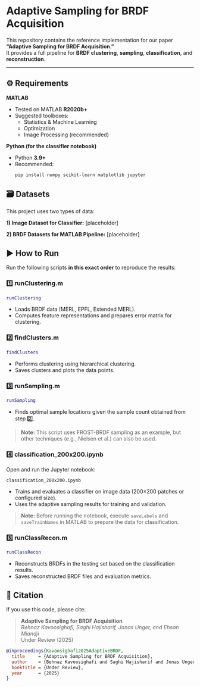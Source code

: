 # Adaptive Sampling for BRDF Acquisition 

This repository contains the reference implementation for our paper **“Adaptive Sampling for BRDF Acquisition.”**  
It provides a full pipeline for **BRDF clustering**, **sampling**, **classification**, and **reconstruction**.

---

## ⚙️ Requirements

**MATLAB**
- Tested on MATLAB **R2020b+**
- Suggested toolboxes:
  - Statistics & Machine Learning
  - Optimization
  - Image Processing (recommended)

**Python (for the classifier notebook)**
- Python **3.9+**
- Recommended:
  ```bash
  pip install numpy scikit-learn matplotlib jupyter
  ```

## 🗃️ Datasets
This project uses two types of data:

**1) Image Dataset for Classifier:** [placeholder]

**2) BRDF Datasets for MATLAB Pipeline:** [placeholder]

## ▶️ How to Run

Run the following scripts **in this exact order** to reproduce the results:

### 1️⃣ runClustering.m
```matlab
runClustering
```
- Loads BRDF data (MERL, EPFL, Extended MERL).
- Computes feature representations and prepares error matrix for clustering.

### 2️⃣ findClusters.m
```matlab
findClusters
```
- Performs clustering using hierarchical clustering.
- Saves clusters and plots the data points.

### 3️⃣ runSampling.m
```matlab
runSampling
```
- Finds optimal sample locations given the sample count obtained from step 2️⃣.

> **Note:** This script uses FROST-BRDF sampling as an example, but other techniques (e.g., Nielsen et al.) can also be used.

### 4️⃣ classification_200x200.ipynb
Open and run the Jupyter notebook:
```
classification_200x200.ipynb
```
- Trains and evaluates a classifier on image data (200×200 patches or configured size).
- Uses the adaptive sampling results for training and validation.

> **Note:** Before running the notebook, execute `saveLabels` and `saveTrainNames` in MATLAB to prepare the data for classification.

### 5️⃣ runClassRecon.m
```matlab
runClassRecon
```
- Reconstructs BRDFs in the testing set based on the classification results.
- Saves reconstructed BRDF files and evaluation metrics.

## 📄 Citation
If you use this code, please cite:

> **Adaptive Sampling for BRDF Acquisition**  
> *Behnaz Kavoosighafi, Saghi Hajisharif, Jonas Unger, and Ehsan Miandji*  
> Under Review (2025)

```bibtex
@inproceedings{Kavoosighafi2025AdaptiveBRDF,
  title     = {Adaptive Sampling for BRDF Acquisition},
  author    = {Behnaz Kavoosighafi and Saghi Hajisharif and Jonas Unger and Ehsan Miandji},
  booktitle = {Under Review},
  year      = {2025}
}
